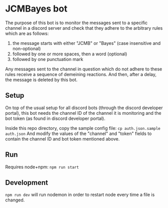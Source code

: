 # JCMBayes bot

The purpose of this bot is to monitor the messages sent to a specific channel
in a discord server and check that they adhere to the arbitrary rules which are
as follows:

1) the message starts with either "JCMB" or "Bayes" (case insensitive and non-optional)
2) followed by one or more spaces, then a word (optional)
3) followed by one punctuation mark

Any messages sent to the channel in question which do not adhere to these rules
receive a sequence of demeining reactions.
And then, after a delay, the message is deleted by this bot.

## Setup

On top of the usual setup for all discord bots (through the discord developer
portal), this bot needs the channel ID of the channel it is monitoring and the
bot token (as found in discord developer portal).

Inside this repo directory, copy the sample config file:
``cp auth.json.sample auth.json``
And modify the values of the "channel" and "token" fields to contain the
channel ID and bot token mentioned above.

## Run

Requires node+npm:
``npm run start``

## Development
`npm run dev` will run nodemon in order to restart node every time a file is changed.

